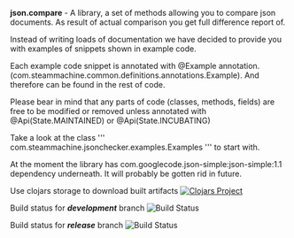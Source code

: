 **json.compare** - A library, a set of methods allowing you to compare json documents. 
As result of actual comparison you get full difference report of.


Instead of writing loads of documentation we have decided to provide you with examples of snippets shown in example code. 

Each example code snippet is annotated with @Example annotation. 
(com.steammachine.common.definitions.annotations.Example). And therefore can be found in the rest of code. 

Please bear in mind that any parts of code (classes, methods, fields) are free to be modified or removed
unless annotated with @Api(State.MAINTAINED) or @Api(State.INCUBATING)

Take a look at the class 
'''
 com.steammachine.jsonchecker.examples.Examples 
'''
to start with.

At the moment the library has com.googlecode.json-simple:json-simple:1.1 dependency underneath. 
It will probably be gotten rid in future.


Use clojars storage to download built artifacts 
[![Clojars Project](https://img.shields.io/clojars/v/com.steammachine.org/json.comparison.svg)](https://clojars.org/com.steammachine.org/json.comparison)

Build status for _**development**_ branch ![Build Status](https://travis-ci.org/DarrylZero/json.compare.svg?branch=development)

Build status for _**release**_ branch ![Build Status](https://travis-ci.org/DarrylZero/json.compare.svg?branch=release)



